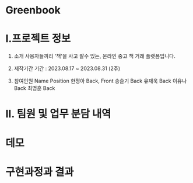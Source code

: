 # Greenbook

# I.프로젝트 정보

1. 소개
사용자들끼리 '책'을 사고 팔수 있는, 온라인 중고 책 거래 플랫폼입니다.

2. 제작기간
기간 : 2023.08.17 ~ 2023.08.31 (2주)

3. 참여인원
Name	Position
한정아	Back, Front
송슬기	Back
유재욱	Back
이유나	Back
최명훈	Back


# II. 팀원 및 업무 분담 내역



# 데모

# 구현과정과 결과
